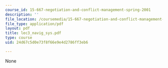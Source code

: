 ```yaml
---
course_id: 15-667-negotiation-and-conflict-management-spring-2001
description: ''
file_location: /coursemedia/15-667-negotiation-and-conflict-management-spring-2001/24d67c5d0e73f8f66e9e4d2786ff3eb6_lec3_navig_sys.pdf
file_type: application/pdf
layout: pdf
title: lec3_navig_sys.pdf
type: course
uid: 24d67c5d0e73f8f66e9e4d2786ff3eb6

---
```

None